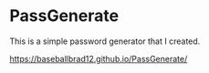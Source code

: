 # PassGenerate
This is a simple password generator that I created.

https://baseballbrad12.github.io/PassGenerate/
